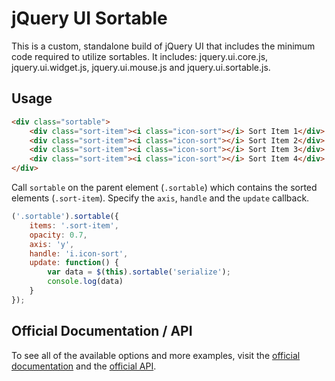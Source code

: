 jQuery UI Sortable
========

This is a custom, standalone build of jQuery UI that includes the minimum code required to utilize sortables. It includes: jquery.ui.core.js, jquery.ui.widget.js, jquery.ui.mouse.js and jquery.ui.sortable.js.

Usage
------

```html
<div class="sortable">
    <div class="sort-item"><i class="icon-sort"></i> Sort Item 1</div>
    <div class="sort-item"><i class="icon-sort"></i> Sort Item 2</div>
    <div class="sort-item"><i class="icon-sort"></i> Sort Item 3</div>
    <div class="sort-item"><i class="icon-sort"></i> Sort Item 4</div>
</div>
```

Call `sortable` on the parent element (`.sortable`) which contains the sorted elements (`.sort-item`). Specify the `axis`, `handle` and the `update` callback.

```javascript
('.sortable').sortable({
    items: '.sort-item',
    opacity: 0.7,
    axis: 'y',
    handle: 'i.icon-sort',
    update: function() {
        var data = $(this).sortable('serialize');
        console.log(data)
    }
});
```

Official Documentation / API
------

To see all of the available options and more examples, visit the [official documentation](http://jqueryui.com/sortable/) and the [official API](http://api.jqueryui.com/sortable/).
